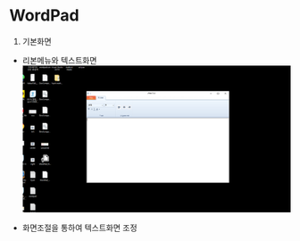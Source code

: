 # WordPad

1. 기본화면

- 리본메뉴와 텍스트화면
![image-20200825112749332](./MD_images/main.png)

- 화면조절을 통하여 텍스트화면 조정





